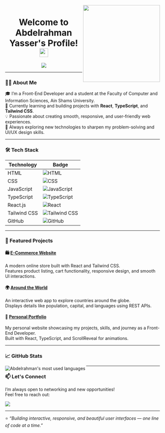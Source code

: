 <img width="250" align="right" src="https://c.tenor.com/_DOBjnGspYAAAAAM/code-coding.gif">

<h1 align="center">Welcome to Abdelrahman Yasser's Profile! <img src="https://media.giphy.com/media/hvRJCLFzcasrR4ia7z/giphy.gif" width="28"></h1>

<p align="center">
  <a href="https://github.com/DenverCoder1/readme-typing-svg">
    <img src="https://readme-typing-svg.herokuapp.com/?lines=Front-End%20Developer;React%20Enthusiast;Creative%20UI%20Builder;Always%20Learning%20New%20Things&font=Fira%20Code&center=true&width=500&height=45&color=blue&vCenter=true&size=22">
  </a>
</p>

---

### 👨‍💻 About Me

🎓 I’m a Front-End Developer and a student at the Faculty of Computer and Information Sciences, Ain Shams University.  
🌱 Currently learning and building projects with **React**, **TypeScript**, and **Tailwind CSS**.  
💡 Passionate about creating smooth, responsive, and user-friendly web experiences.  
🚀 Always exploring new technologies to sharpen my problem-solving and UI/UX design skills.  

---

### 🛠️ Tech Stack

| Technology | Badge |
|-------------|--------|
| HTML | ![HTML](https://img.shields.io/badge/-HTML-05122A?style=flat&logo=HTML5) |
| CSS | ![CSS](https://img.shields.io/badge/-CSS-05122A?style=flat&logo=CSS3&logoColor=1572B6) |
| JavaScript | ![JavaScript](https://img.shields.io/badge/-JavaScript-05122A?style=flat&logo=javascript) |
| TypeScript | ![TypeScript](https://img.shields.io/badge/-TypeScript-05122A?style=flat&logo=typescript) |
| React.js | ![React](https://img.shields.io/badge/-React-05122A?style=flat&logo=react) |
| Tailwind CSS | ![Tailwind CSS](https://img.shields.io/badge/-TailwindCSS-05122A?style=flat&logo=tailwind-css) |
| GitHub | ![GitHub](https://img.shields.io/badge/-GitHub-05122A?style=flat&logo=github) |

---

### 🌟 Featured Projects

#### 🛍️ [E-Commerce Website](https://e-commerce-six-murex-52.vercel.app/)
A modern online store built with React and Tailwind CSS.  
Features product listing, cart functionality, responsive design, and smooth UI interactions.

#### 🌍 [Around the World](https://around-the-world-mauve.vercel.app/)
An interactive web app to explore countries around the globe.  
Displays details like population, capital, and languages using REST APIs.

#### 💼 [Personal Portfolio](https://personalwebsiteportfolioo.netlify.app/)
My personal website showcasing my projects, skills, and journey as a Front-End Developer.  
Built with React, TypeScript, and ScrollReveal for animations.

---

### 📈 GitHub Stats
<img align="left" src="https://github-readme-stats.vercel.app/api/top-langs?username=abdoyasser702&show_icons=true&locale=en&layout=compact&theme=radical" alt="Abdelrahman's most used languages" />

---

### 📫 Let's Connect

I’m always open to networking and new opportunities!  
Feel free to reach out:

<a href="https://www.linkedin.com/in/abdelrahman-yasser-006675327/" target="_blank"><img src="https://img.shields.io/badge/-Abdelrahman%20Yasser-0077B5?style=for-the-badge&logo=Linkedin&logoColor=white"/></a>

---

⭐ *“Building interactive, responsive, and beautiful user interfaces — one line of code at a time.”*
